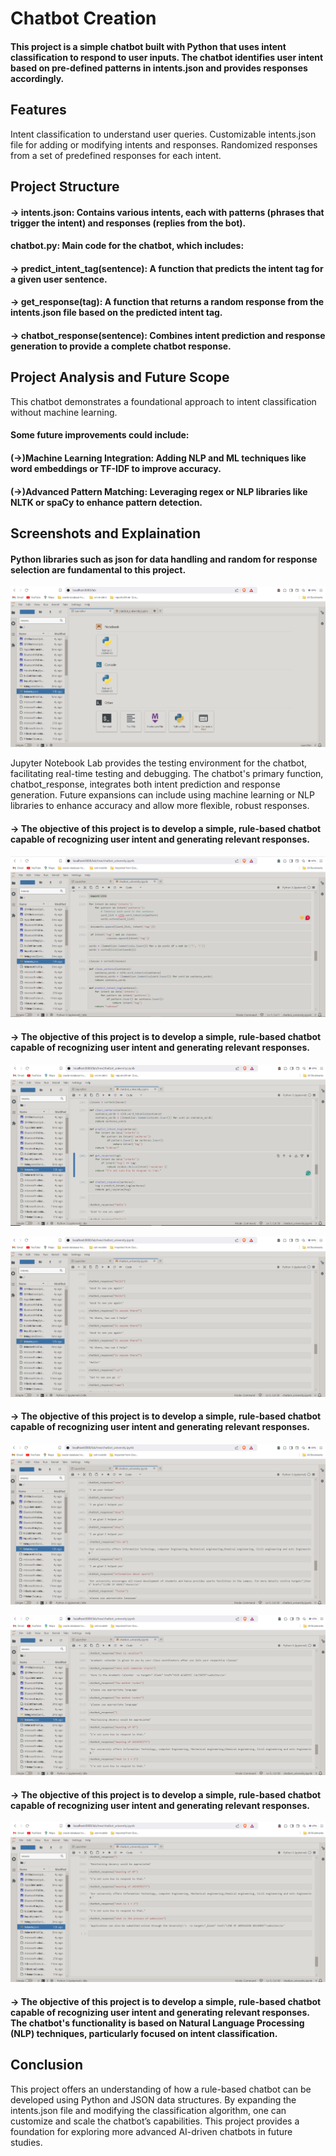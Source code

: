 # Chatbot Creation

#### This project is a simple chatbot built with Python that uses intent classification to respond to user inputs. The chatbot identifies user intent based on pre-defined patterns in intents.json and provides responses accordingly.

## Features

Intent classification to understand user queries.
Customizable intents.json file for adding or modifying intents and responses.
Randomized responses from a set of predefined responses for each intent.

## Project Structure

#### -> intents.json: Contains various intents, each with patterns (phrases that trigger the intent) and responses (replies from the bot).

#### chatbot.py: Main code for the chatbot, which includes:

#### -> predict_intent_tag(sentence): A function that predicts the intent tag for a given user sentence.

#### -> get_response(tag): A function that returns a random response from the intents.json file based on the predicted intent tag.

#### -> chatbot_response(sentence): Combines intent prediction and response generation to provide a complete chatbot response.

## Project Analysis and Future Scope

This chatbot demonstrates a foundational approach to intent classification without machine learning.

#### Some future improvements could include:

#### (->)Machine Learning Integration: Adding NLP and ML techniques like word embeddings or TF-IDF to improve accuracy.

#### (->)Advanced Pattern Matching: Leveraging regex or NLP libraries like NLTK or spaCy to enhance pattern detection.

## Screenshots and Explaination

#### Python libraries such as json for data handling and random for response selection are fundamental to this project.

![alt text](<screenshots_folder/Screenshot (155).png>)

Jupyter Notebook Lab provides the testing environment for the chatbot, facilitating real-time testing and debugging.
The chatbot's primary function, chatbot_response, integrates both intent prediction and response generation.
Future expansions can include using machine learning or NLP libraries to enhance accuracy and allow more flexible, robust responses.

#### -> The objective of this project is to develop a simple, rule-based chatbot capable of recognizing user intent and generating relevant responses.

![alt text](<screenshots_folder/Screenshot (154)-1.png>)

#### -> The objective of this project is to develop a simple, rule-based chatbot capable of recognizing user intent and generating relevant responses.

![alt text](<screenshots_folder/Screenshot (149)-1.png>)

![alt text](<screenshots_folder/Screenshot (150)-1.png>)

#### -> The objective of this project is to develop a simple, rule-based chatbot capable of recognizing user intent and generating relevant responses.

![alt text](<screenshots_folder/Screenshot (151)-1.png>)

![alt text](<screenshots_folder/Screenshot (152)-1.png>)

#### -> The objective of this project is to develop a simple, rule-based chatbot capable of recognizing user intent and generating relevant responses.

![alt text](<screenshots_folder/Screenshot (153)-1.png>)

#### -> The objective of this project is to develop a simple, rule-based chatbot capable of recognizing user intent and generating relevant responses. The chatbot's functionality is based on Natural Language Processing (NLP) techniques, particularly focused on intent classification.

## Conclusion

This project offers an understanding of how a rule-based chatbot can be developed using Python and JSON data structures. By expanding the intents.json file and modifying the classification algorithm, one can customize and scale the chatbot’s capabilities. This project provides a foundation for exploring more advanced AI-driven chatbots in future studies.

